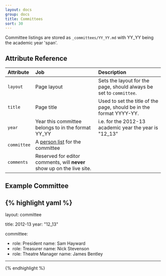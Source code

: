 ```yaml
---
layout: docs
group: docs
title: Committees
sort: 30
---
```


Committee listings are stored as `_committees/YY_YY.md` with YY_YY being the academic year 'span'.

## <i class="fa fa-tags"></i> Attribute Reference

| Attribute | Job | Description |
|:-|:-|:-|
| `layout` | Page layout | Sets the layout for the page, should always be set to `committee`. |
| `title` | Page title | Used to set the title of the page, should be in the format YYYY-YY. |
| `year` | Year this committee belongs to in the format YY_YY | i.e. for the 2012-13 academic year the year is "12_13" |
| `committee` | A [person list](/docs/person_list) for the committee |  |
| `comments` | Reserved for editor comments, will **never** show up on the live site. |


## <i class="octicon octicon-code"></i> Example Committee

{% highlight yaml %}
---
layout: committee

title: 2012-13
year: "12_13"

committee:
  - role: President
    name: Sam Hayward
  - role: Treasurer
    name: Nick Stevenson
  - role: Theatre Manager
    name: James Bentley

---
{% endhighlight %}
